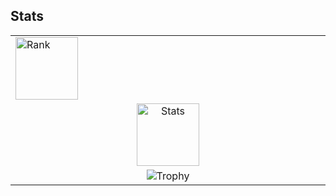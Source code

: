 ## Stats
<table>
    <tr>
        <td width="670px">
            <img alt="Rank" height="100px" src="https://github-readme-stats.vercel.app/api?username=Gizmo-Verindipencil&theme=graywhite&count_private=true&hide_title=true&hide=stars,commits,prs,issues,contribs&hide_border=true">
        </td>
    </tr>
    <tr>
        <td align="center">
            <img alt="Stats" height="100px" src="https://github-readme-streak-stats.herokuapp.com/?user=Gizmo-Verindipencil&theme=graywhite&date_format=%5BY.%5Dn.j&hide_border=true">
        </td>
    </tr>
    <tr>
        <td align="center">
            <img alt="Trophy" src="https://github-profile-trophy.vercel.app/?username=Gizmo-Verindipencil&theme=oldie&margin-w=5&no-bg=true&column=6&row=1">
        </td?
    </tr>
</table>